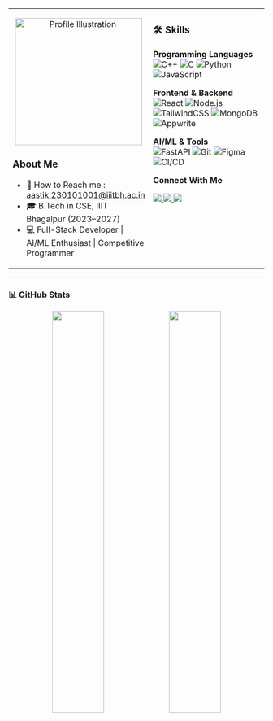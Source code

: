 <table>
<tr>
<td width="45%" valign="top">

<p align="center">
  <img src="https://media.istockphoto.com/id/2171116816/vector/software-engineer-writing-code-on-computer-coder-programming-database-programmer-typing.jpg?s=612x612&w=0&k=20&c=Me38Ik6uodfiNku4rlULWO0FGiutnqPSvTn2KdSHed4=" alt="Profile Illustration" width="250"/>
</p>

### About Me
- 📍 How to Reach me : aastik.230101001@iiitbh.ac.in
- 🎓 B.Tech in CSE, IIIT Bhagalpur (2023–2027)  
- 💻 Full-Stack Developer | AI/ML Enthusiast | Competitive Programmer

</td>
<td width="55%" valign="top">

### 🛠 Skills

**Programming Languages**  
![C++](https://img.shields.io/badge/C++-00599C?style=for-the-badge&logo=c%2B%2B)
![C](https://img.shields.io/badge/C-555555?style=for-the-badge&logo=c)
![Python](https://img.shields.io/badge/Python-3776AB?style=for-the-badge&logo=python)
![JavaScript](https://img.shields.io/badge/JavaScript-F7DF1E?style=for-the-badge&logo=javascript)

**Frontend & Backend**  
![React](https://img.shields.io/badge/React-61DAFB?style=for-the-badge&logo=react)
![Node.js](https://img.shields.io/badge/Node.js-339933?style=for-the-badge&logo=node.js)
![TailwindCSS](https://img.shields.io/badge/TailwindCSS-06B6D4?style=for-the-badge&logo=tailwind-css)
![MongoDB](https://img.shields.io/badge/MongoDB-47A248?style=for-the-badge&logo=mongodb)
![Appwrite](https://img.shields.io/badge/Appwrite-FF4F5A?style=for-the-badge)

**AI/ML & Tools**  
![FastAPI](https://img.shields.io/badge/FastAPI-005571?style=for-the-badge)
![Git](https://img.shields.io/badge/Git-F05032?style=for-the-badge&logo=git)
![Figma](https://img.shields.io/badge/Figma-F24E1E?style=for-the-badge)
![CI/CD](https://img.shields.io/badge/CI/CD-007ACC?style=for-the-badge)

**Connect With Me**  
<p >
  <a href="https://linkedin.com/in/aastikdas">
    <img src="https://img.shields.io/badge/LinkedIn-0A66C2?style=for-the-badge&logo=linkedin"/>
  </a>
  <a href="https://instagram.com/yourprofile">
    <img src="https://img.shields.io/badge/Instagram-E4405F?style=for-the-badge&logo=instagram"/>
  </a>
  <a href="https://github.com/aastikdas">
    <img src="https://img.shields.io/badge/GitHub-181717?style=for-the-badge&logo=github"/>
  </a>
</p>

</td>
</tr>
</table>

---

### 📊 GitHub Stats
<p align="center">
  <img src="https://github-readme-stats.vercel.app/api?username=aastikdas&show_icons=true&theme=radical" width="45%"/>
  <img src="https://github-readme-stats.vercel.app/api/top-langs/?username=aastikdas&layout=compact&theme=radical" width="45%"/>
</p>

